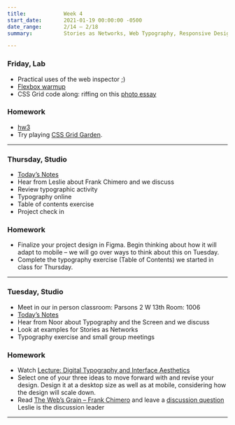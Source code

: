```yaml
---
title:            Week 4
start_date:       2021-01-19 00:00:00 -0500
date_range:       2/14 – 2/18
summary:          Stories as Networks, Web Typography, Responsive Design

---
```


### Friday, Lab
- Practical uses of the web inspector ;)
- [Flexbox warmup](https://www.figma.com/file/hE8BLP6BQqo0eAcaCKzK41/CI-Lecture-4-Warmup?node-id=0%3A1)
- CSS Grid code along: riffing on this [photo essay](https://www.nytimes.com/interactive/2021/04/08/arts/asian-american-photos-love.html?smid=tw-nytimes&smtyp=cur)

### Homework
- [hw3](https://www.dropbox.com/scl/fi/u8ed2ft2eihjwau3fdul5/hw3-photo-collage-essay.paper?dl=0&rlkey=l1l5b48ujpctqigtyqsie6fkx)
- Try playing [CSS Grid Garden](https://cssgridgarden.com).

---

### Thursday, Studio

- [Today&rsquo;s Notes](https://paper.dropbox.com/doc/Parsons-S22-CI2-Week-4b--BcFRn7PPqGE3In4rDg_s7q24AQ-pDgDbx9Bos5nj6RwfiZeB)
- Hear from Leslie about Frank Chimero and we discuss
- Review typographic activity
- Typography online
- Table of contents exercise
- Project check in

### Homework
- Finalize your project design in Figma. Begin thinking about how it will adapt to mobile – we will go over ways to think about this on Tuesday.
- Complete the typography exercise (Table of Contents) we started in class for Thursday.


---

### Tuesday, Studio

- Meet in our in person classroom: Parsons 2 W 13th
 Room: 1006
- [Today&rsquo;s Notes](https://paper.dropbox.com/doc/Parsons-S22-Introducing-Stories-as-Networks--Bb_TSYI91jDtGokMy8hM6P_XAQ-VLpjEM2HuuQxUw6wfvsCQ)
- Hear from Noor about Typography and the Screen and we discuss
- Look at examples for Stories as Networks
- Typography exercise and small group meetings

### Homework
- Watch [Lecture: Digital Typography and Interface Aesthetics](https://vimeo.com/showcase/8025633/video/507335385)
- Select one of your three ideas to move forward with and revise your design. Design it at a desktop size as well as at mobile, considering how the design will scale down.
- Read [The Web&rsquo;s Grain – Frank Chimero](https://frankchimero.com/blog/2015/the-webs-grain/) and leave a [discussion question](https://paper.dropbox.com/doc/Parsons-Core-Interaction-S22-Reading-Reflections--BaiIPkMqvKsKr~MH8d2IVCvzAQ-xcAaUIV4Syfp3zmAR7IMi) Leslie is the discussion leader

---